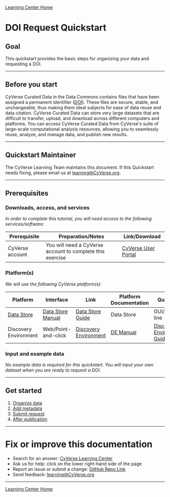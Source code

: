 [Learning Center Home](http://learning.cyverse.org/)

# DOI Request Quickstart

## Goal

This quickstart provides the basic steps for organizing your data and
requesting a DOI.

------------------------------------------------------------------------

## Before you start

CyVerse Curated Data in the Data Commons contains files that have been
assigned a permanent identifier ([DOI](https://www.doi.org/)). These files are secure, stable, and
unchangeable, thus making them ideal subjects for ease of data reuse
and data citation. CyVerse Curated Data can store
very large datasets that are difficult to transfer, upload, and download
across different computers and platforms. You can access CyVerse Curated Data from
CyVerse's suite of large-scale computational analysis
resources, allowing you to seamlessly reuse, analyze, and manage data, and publish new
results.

------------------------------------------------------------------------

## Quickstart Maintainer

The CyVerse Learning Team maintains this document. If this Quickstart needs fixing, please email us at
[learning@CyVerse.org](learning@CyVerse.org).

------------------------------------------------------------------------

## Prerequisites

### Downloads, access, and services

*In order to complete this tutorial, you will need access to the
following services/software:*

| Prerequisite | Preparation/Notes | Link/Download |
| --- | --- | --- |
| CyVerse account | You will need a CyVerse account to complete this exercise | [CyVerse User Portal](https://user.cyverse.org/) |

### Platform(s)

*We will use the following CyVerse platform(s):*

|Platform | Interface | Link | Platform Documentation | Quick Start |
| --- | --- | --- | --- | --- | 
| [Data Store](https://cyverse.org/data-store) | [Data Store Manual](https://cyverse.atlassian.net/wiki/spaces/DS/overview) | [Data Store Guide](https://learning.cyverse.org/projects/data_store_guide/en/latest/) | Data Store | GUI/Command line |                                    
| Discovery Environment | Web/Point-and-click | [Discovery Environment](https://de.cyverse.org/) | [DE Manual](https://cyverse.atlassian.net/wiki/spaces/DEmanual/overview) | [Discovery Environment Guide](https://learning.cyverse.org/projects/discovery-environment-guide/en/latest/) |

### Input and example data

*No example data is required for this quickstart. You will input your
own dataset when you are ready to request a DOI.*

------------------------------------------------------------------------

## Get started

1) [Organize data](https://cyverse-learning-materials.github.io/DOI_request_quickstart/organize)
2) [Add metadata](https://cyverse-learning-materials.github.io/DOI_request_quickstart/metadata)
3) [Submit request](https://cyverse-learning-materials.github.io/DOI_request_quickstart/submit)
4) [After publication](https://cyverse-learning-materials.github.io/DOI_request_quickstart/after)

------------------------------------------------------------------------

# Fix or improve this documentation

-   Search for an answer: [CyVerse Learning Center](https://learning.cyverse.org/en/latest/)
-   Ask us for help: click on the lower right-hand side of the page
-   Report an issue or submit a change: [GitHub Repo Link](https://github.com/CyVerse-learning-materials/DOI_request_quickstart/tree/mkdocs)
-   Send feedback: [learning@CyVerse.org](learning@CyVerse.org)

------------------------------------------------------------------------

[Learning Center Home](http://learning.cyverse.org/)
